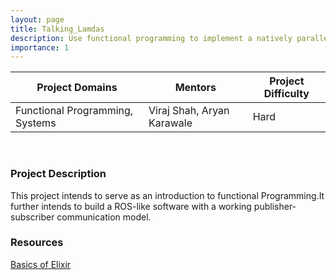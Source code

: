 ```yaml
---
layout: page
title: Talking_Lamdas
description: Use functional programming to implement a natively parallel and fault tolerant ROS-like software stack.
importance: 1
---
```


| Project Domains             | Mentors                          | Project Difficulty |
|-----------------------------|----------------------------------|--------------------|
| Functional Programming, Systems | Viraj Shah, Aryan Karawale  | Hard               |

<br>

### Project Description

This project intends to serve as an introduction to functional Programming.It further intends to build a ROS-like software with a working publisher-subscriber communication model.

### Resources

[Basics of Elixir](https://joyofelixir.com/toc.html) <br>
